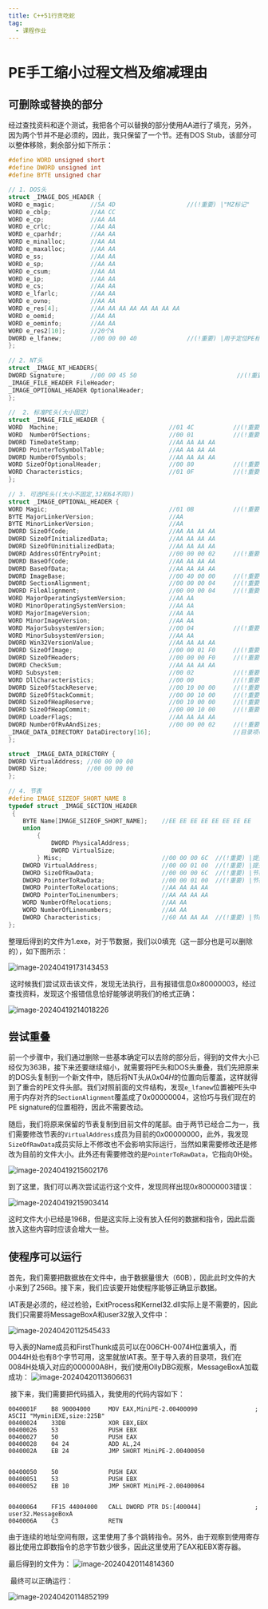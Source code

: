 ```yaml
---
title: C++51行贪吃蛇
tag:
  - 课程作业
---
```


# PE手工缩小过程文档及缩减理由

## 可删除或替换的部分

​	经过查找资料和逐个测试，我把各个可以替换的部分使用AA进行了填充，另外，因为两个节并不是必须的，因此，我只保留了一个节。还有DOS Stub，该部分可以整体移除，剩余部分如下所示：

```C
#define WORD unsigned short
#define DWORD unsigned int
#define BYTE unsigned char

// 1. DOS头
struct _IMAGE_DOS_HEADER {
WORD e_magic;          //5A 4D                    //(!重要) |"MZ标记"
WORD e_cblp;           //AA CC                    
WORD e_cp;             //AA AA                   
WORD e_crlc;           //AA AA                   
WORD e_cparhdr;        //AA AA                   
WORD e_minalloc;       //AA AA                   
WORD e_maxalloc;       //AA AA                   
WORD e_ss;             //AA AA                   
WORD e_sp;             //AA AA                   
WORD e_csum;           //AA AA                   
WORD e_ip;             //AA AA                   
WORD e_cs;             //AA AA                   
WORD e_lfarlc;         //AA AA                   
WORD e_ovno;           //AA AA                   
WORD e_res[4];         //AA AA AA AA AA AA AA AA 
WORD e_oemid;          //AA AA                   
WORD e_oeminfo;        //AA AA                   
WORD e_res2[10];       //20个A                   
DWORD e_lfanew;        //00 00 00 40              //(!重要) |用于定位PE标识
};                                                             
 
// 2. NT头                                                        
struct _IMAGE_NT_HEADERS{                                      
DWORD Signature;       //00 00 45 50                            //(!重要) |PE标识
_IMAGE_FILE_HEADER FileHeader;                                 
_IMAGE_OPTIONAL_HEADER OptionalHeader;
};
 
//  2. 标准PE头(大小固定)
struct _IMAGE_FILE_HEADER {
WORD  Machine;                               //01 4C           //(!重要)
WORD  NumberOfSections;                      //00 01           //(!重要) |节总数(1)
DWORD TimeDateStamp;                         //AA AA AA AA        
DWORD PointerToSymbolTable;                  //AA AA AA AA
DWORD NumberOfSymbols;                       //AA AA AA AA
WORD SizeOfOptionalHeader;                   //00 80           //(!重要) |可选PE头的大小
WORD Characteristics;                        //01 0F           //(!重要) |可执行文件值为10F
};
 
// 3. 可选PE头((大小不固定,32和64不同))
struct _IMAGE_OPTIONAL_HEADER {
WORD Magic;                                  //01 0B           //(!重要) |10B-32位下的PE文件
BYTE MajorLinkerVersion;                     //AA             
BYTE MinorLinkerVersion;                     //AA             
DWORD SizeOfCode;                            //AA AA AA AA    
DWORD SizeOfInitializedData;                 //AA AA AA AA    
DWORD SizeOfUninitializedData;               //AA AA AA AA   
DWORD AddressOfEntryPoint;                   //00 00 00 02     //(!重要) |程序入口点(02,断在CC处)
DWORD BaseOfCode;                            //AA AA AA AA    
DWORD BaseOfData;                            //AA AA AA AA    
DWORD ImageBase;                             //00 40 00 00     //(!重要) |内存镜像基址
DWORD SectionAlignment;                      //00 00 00 04     //(!重要) |内存对齐
DWORD FileAlignment;                         //00 00 00 04     //(!重要) |文件对齐
WORD MajorOperatingSystemVersion;            //AA AA          
WORD MinorOperatingSystemVersion;            //AA AA          
WORD MajorImageVersion;                      //AA AA          
WORD MinorImageVersion;                      //AA AA          
WORD MajorSubsystemVersion;                  //00 04           //(!重要) |子系统版本号           
WORD MinorSubsystemVersion;                  //AA AA          
DWORD Win32VersionValue;                     //AA AA AA AA  
DWORD SizeOfImage;                           //00 00 01 F0     //(!重要) |PE文件映射到内存后的尺寸,SectionAlignment的倍数
DWORD SizeOfHeaders;                         //00 00 00 F0     //(!重要) |所有头+节表按照文件对齐后的大小
DWORD CheckSum;                              //AA AA AA AA    
WORD Subsystem;                              //00 02           //(!重要) |子系统
WORD DllCharacteristics;                     //00 00           //(!重要) |
DWORD SizeOfStackReserve;                    //00 10 00 00     //(!重要) |初始化时保留的栈大小(桟最大值)
DWORD SizeOfStackCommit;                     //00 00 10 00     //(!重要) |初始化时实际提交的栈大小(实际使用桟大小)
DWORD SizeOfHeapReserve;                     //00 10 00 00     //(!重要) |初始化时保留的堆大小(堆最大值)
DWORD SizeOfHeapCommit;                      //00 00 10 00     //(!重要) |初始化时实际提交的堆大小(实际使用堆大小)
DWORD LoaderFlags;                           //AA AA AA AA    
DWORD NumberOfRvAAndSizes;                   //00 00 00 02     //(!重要) |目录项数目(2),有导入表即可
_IMAGE_DATA_DIRECTORY DataDirectory[16];                       //目录项(2个目录项,先全初始化为0)
};

struct _IMAGE_DATA_DIRECTORY {
DWORD VirtualAddress; //00 00 00 00
DWORD Size;           //00 00 00 00
};
 
// 4. 节表
#define IMAGE_SIZEOF_SHORT_NAME 8
typedef struct _IMAGE_SECTION_HEADER
 {
    BYTE Name[IMAGE_SIZEOF_SHORT_NAME];    //EE EE EE EE EE EE EE EE              
    union                                             
        {
            DWORD PhysicalAddress;                     
            DWORD VirtualSize;
        } Misc;                            //00 00 00 6C  //(!重要) |提交到内存中大小
    DWORD VirtualAddress;                  //00 00 01 00  //(!重要) |提交到内存中的偏移
    DWORD SizeOfRawData;                   //00 00 00 6C  //(!重要) |节在文件中对齐后的尺寸
    DWORD PointerToRawData;                //00 00 01 00  //(!重要) |节在文件中的偏移                         
    DWORD PointerToRelocations;            //AA AA AA AA        
    DWORD PointerToLinenumbers;            //AA AA AA AA         
    WORD NumberOfRelocations;              //AA AA      
    WORD NumberOfLinenumbers;              //AA AA
    DWORD Characteristics;                 //60 AA AA AA  //(!重要) |节的属性 高位给运行属性即可
};
```

​	整理后得到的文件为1.exe，对于节数据，我们以0填充（这一部分也是可以删除的），如下图所示：

![image-20240419173143453](../img/2024-04-20-打造最小PE/image-20240419173143453.png)

​	这时候我们尝试双击该文件，发现无法执行，且有报错信息$0x80000003$，经过查找资料，发现这个报错信息恰好能够说明我们的格式正确：

![image-20240419214018226](../img/2024-04-20-打造最小PE/image-20240419214018226.png)

## 尝试重叠

​	前一个步骤中，我们通过删除一些基本确定可以去除的部分后，得到的文件大小已经仅为363B，接下来还要继续缩小，就需要将PE头和DOS头重叠，我们先把原来的DOS头复制到一个新文件中，随后将NT头从$0x04H$的位置向后覆盖，这样就得到了重合的PE文件头部。我们对照前面的文件结构，发现`e_lfanew`位置被PE头中用于内存对齐的`SectionAlignment`覆盖成了$0x00000004$，这恰巧与我们现在的PE signature的位置相符，因此不需要改动。

​	随后，我们将原来保留的节表复制到目前文件的尾部。由于两节已经合二为一，我们需要修改节表的`VirtualAddress`成员为目前的$0x00000000$，此外，我发现`SizeOfRawData`成员实际上不修改也不会影响实际运行，当然如果需要修改还是修改为目前的文件大小。此外还有需要修改的是`PointerToRawData`，它指向0H处。

![image-20240419215602176](../img/2024-04-20-打造最小PE/image-20240419215602176.png)

到了这里，我们可以再次尝试运行这个文件，发现同样出现$0x80000003$错误：

![image-20240419215903414](../img/2024-04-20-打造最小PE/image-20240419215903414.png)

这时文件大小已经是196B，但是这实际上没有放入任何的数据和指令，因此后面放入这些内容时应该会增大一些。

## 使程序可以运行

​	首先，我们需要把数据放在文件中，由于数据量很大（60B），因此此时文件的大小来到了256B。接下来，我们应该要开始使程序能够正确显示数据。

​	IAT表是必须的，经过检验，ExitProcess和Kernel32.dll实际上是不需要的，因此我们只需要将MessageBoxA和user32放入文件中：

![image-20240420112545433](../img/2024-04-20-打造最小PE/image-20240420112545433.png)

​	导入表的Name成员和FirstThunk成员可以在006CH-0074H位置填入，而0044H处也有8个字节可用，这里就放IAT表。至于导入表的目录项，我们在0084H处填入对应的000000A8H，我们使用OllyDBG观察，MessageBoxA加载成功：
![image-20240420113606631](../img/2024-04-20-打造最小PE/image-20240420113606631.png)

​	接下来，我们需要把代码插入，我使用的代码内容如下：

```assembly
0040001F    B8 90004000     MOV EAX,MiniPE-2.00400090                ; ASCII "MyminiEXE,size:225B"
00400024    33DB            XOR EBX,EBX
00400026    53              PUSH EBX
00400027    50              PUSH EAX
00400028    04 24           ADD AL,24
0040002A    EB 24           JMP SHORT MiniPE-2.00400050


00400050    50              PUSH EAX
00400051    53              PUSH EBX
00400052    EB 10           JMP SHORT MiniPE-2.00400064


00400064    FF15 44004000   CALL DWORD PTR DS:[400044]               ; user32.MessageBoxA
0040006A    C3              RETN
```

​	由于连续的地址空间有限，这里使用了多个跳转指令。另外，由于观察到使用寄存器比使用立即数指令的总字节数少很多，因此这里使用了EAX和EBX寄存器。

最后得到的文件为：
![image-20240420114814360](../img/2024-04-20-打造最小PE/image-20240420114814360.png)

​	最终可以正确运行：

![image-20240420114852199](../img/2024-04-20-打造最小PE/image-20240420114852199.png)